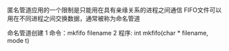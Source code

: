 匿名管道应用的一个限制是只能用在具有亲缘关系的进程之间通信
FIFO文件可以用在不同进程之间交换数据，通常被称为命名管道

命名管道创建
1 命令：mkfifo filename
2 程序: int mkfifo(char * filename, mode t)

